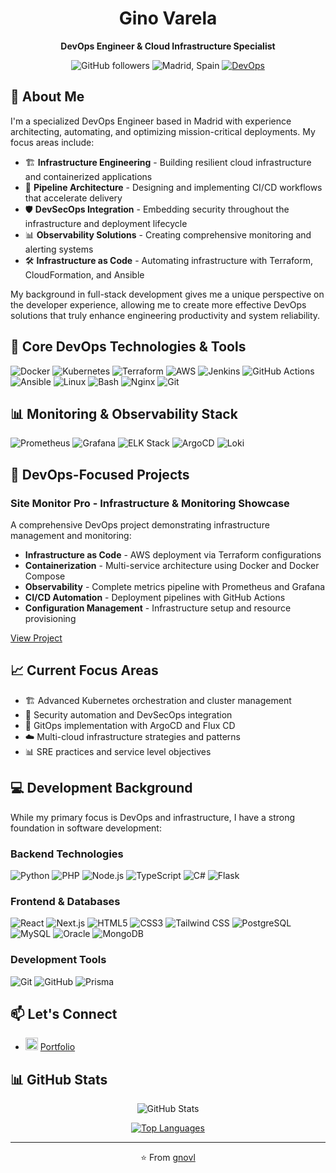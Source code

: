 <div align="center">
<h1>Gino Varela</h1>
<p>
  <b>DevOps Engineer & Cloud Infrastructure Specialist</b>
</p>

![GitHub followers](https://img.shields.io/github/followers/gnovl)
![Madrid, Spain](https://img.shields.io/badge/Location-Madrid,%20Spain-orange)
[![DevOps](https://img.shields.io/badge/Specialization-DevOps-blue)](https://github.com/gnovl)

</div>

## 👋 About Me

I'm a specialized DevOps Engineer based in Madrid with experience architecting, automating, and optimizing mission-critical deployments. My focus areas include:

- 🏗️ **Infrastructure Engineering** - Building resilient cloud infrastructure and containerized applications
- 🔄 **Pipeline Architecture** - Designing and implementing CI/CD workflows that accelerate delivery
- 🛡️ **DevSecOps Integration** - Embedding security throughout the infrastructure and deployment lifecycle
- 📊 **Observability Solutions** - Creating comprehensive monitoring and alerting systems
- 🛠️ **Infrastructure as Code** - Automating infrastructure with Terraform, CloudFormation, and Ansible

My background in full-stack development gives me a unique perspective on the developer experience, allowing me to create more effective DevOps solutions that truly enhance engineering productivity and system reliability.

## 🔧 Core DevOps Technologies & Tools

![Docker](https://img.shields.io/badge/Docker-2496ED?style=flat-square&logo=docker&logoColor=white)
![Kubernetes](https://img.shields.io/badge/Kubernetes-326CE5?style=flat-square&logo=kubernetes&logoColor=white)
![Terraform](https://img.shields.io/badge/Terraform-7B42BC?style=flat-square&logo=terraform&logoColor=white)
![AWS](https://img.shields.io/badge/AWS-232F3E?style=flat-square&logo=amazon-aws&logoColor=white)
![Jenkins](https://img.shields.io/badge/Jenkins-D24939?style=flat-square&logo=jenkins&logoColor=white)
![GitHub Actions](https://img.shields.io/badge/GitHub_Actions-2088FF?style=flat-square&logo=github-actions&logoColor=white)
![Ansible](https://img.shields.io/badge/Ansible-EE0000?style=flat-square&logo=ansible&logoColor=white)
![Linux](https://img.shields.io/badge/Linux-FCC624?style=flat-square&logo=linux&logoColor=black)
![Bash](https://img.shields.io/badge/Bash-4EAA25?style=flat-square&logo=gnu-bash&logoColor=white)
![Nginx](https://img.shields.io/badge/Nginx-009639?style=flat-square&logo=nginx&logoColor=white)
![Git](https://img.shields.io/badge/Git-F05032?style=flat-square&logo=git&logoColor=white)

## 📊 Monitoring & Observability Stack

![Prometheus](https://img.shields.io/badge/Prometheus-E6522C?style=flat-square&logo=prometheus&logoColor=white)
![Grafana](https://img.shields.io/badge/Grafana-F46800?style=flat-square&logo=grafana&logoColor=white)
![ELK Stack](https://img.shields.io/badge/ELK_Stack-005571?style=flat-square&logo=elastic&logoColor=white)
![ArgoCD](https://img.shields.io/badge/Argo_CD-EF7B4D?style=flat-square&logo=argo&logoColor=white)
![Loki](https://img.shields.io/badge/Loki-FF4500?style=flat-square&logo=grafana&logoColor=white)

## 🚀 DevOps-Focused Projects

### Site Monitor Pro - Infrastructure & Monitoring Showcase

A comprehensive DevOps project demonstrating infrastructure management and monitoring:

- **Infrastructure as Code** - AWS deployment via Terraform configurations
- **Containerization** - Multi-service architecture using Docker and Docker Compose
- **Observability** - Complete metrics pipeline with Prometheus and Grafana
- **CI/CD Automation** - Deployment pipelines with GitHub Actions
- **Configuration Management** - Infrastructure setup and resource provisioning

[View Project](https://github.com/gnovl/site-monitor-service)

## 📈 Current Focus Areas

- 🏗️ Advanced Kubernetes orchestration and cluster management
- 🔐 Security automation and DevSecOps integration
- 🧠 GitOps implementation with ArgoCD and Flux CD
- ☁️ Multi-cloud infrastructure strategies and patterns
- 📊 SRE practices and service level objectives

## 💻 Development Background

While my primary focus is DevOps and infrastructure, I have a strong foundation in software development:

### Backend Technologies

![Python](https://img.shields.io/badge/Python-3776AB?style=flat-square&logo=python&logoColor=white)
![PHP](https://img.shields.io/badge/PHP-777BB4?style=flat-square&logo=php&logoColor=white)
![Node.js](https://img.shields.io/badge/Node.js-43853D?style=flat-square&logo=node.js&logoColor=white)
![TypeScript](https://img.shields.io/badge/TypeScript-3178C6?style=flat-square&logo=typescript&logoColor=white)
![C#](https://img.shields.io/badge/C%23-239120?style=flat-square&logo=c-sharp&logoColor=white)
![Flask](https://img.shields.io/badge/Flask-000000?style=flat-square&logo=flask&logoColor=white)

### Frontend & Databases

![React](https://img.shields.io/badge/React-20232A?style=flat-square&logo=react&logoColor=61DAFB)
![Next.js](https://img.shields.io/badge/Next.js-000000?style=flat-square&logo=next.js&logoColor=white)
![HTML5](https://img.shields.io/badge/HTML5-E34F26?style=flat-square&logo=html5&logoColor=white)
![CSS3](https://img.shields.io/badge/CSS3-1572B6?style=flat-square&logo=css3&logoColor=white)
![Tailwind CSS](https://img.shields.io/badge/Tailwind_CSS-38B2AC?style=flat-square&logo=tailwind-css&logoColor=white)
![PostgreSQL](https://img.shields.io/badge/PostgreSQL-316192?style=flat-square&logo=postgresql&logoColor=white)
![MySQL](https://img.shields.io/badge/MySQL-4479A1?style=flat-square&logo=mysql&logoColor=white)
![Oracle](https://img.shields.io/badge/Oracle-F80000?style=flat-square&logo=oracle&logoColor=white)
![MongoDB](https://img.shields.io/badge/MongoDB-4EA94B?style=flat-square&logo=mongodb&logoColor=white)

### Development Tools

![Git](https://img.shields.io/badge/Git-F05032?style=flat-square&logo=git&logoColor=white)
![GitHub](https://img.shields.io/badge/GitHub-181717?style=flat-square&logo=github&logoColor=white)
![Prisma](https://img.shields.io/badge/Prisma-2D3748?style=flat-square&logo=prisma&logoColor=white)

## 📫 Let's Connect

- <code><img src="https://cdn-icons-png.flaticon.com/512/558/558593.png" alt="Portfolio" height="20"/></code> [Portfolio](https://gnovl.github.io/portfolio/)

## 📊 GitHub Stats

<div align="center">

![GitHub Stats](https://github-readme-stats.vercel.app/api?username=gnovl&show_icons=true&theme=merko)

[![Top Languages](https://github-readme-stats.vercel.app/api/top-langs/?username=gnovl&layout=compact&theme=merko)](https://github.com/gnovl)

</div>

---

<div align="center">
<p>⭐️ From <a href="https://github.com/gnovl">gnovl</a></p>
</div>
